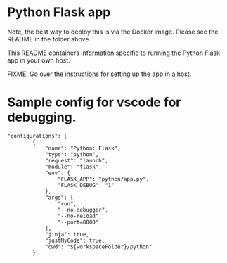 # Python Flask app
Note, the best way to deploy this is via the Docker image. Please see the README in the folder above.

This README containers information specific to running the Python Flask app in your own host.

FIXME: Go over the instructions for setting up the app in a host.

# Sample config for vscode for debugging.

```
"configurations": [    
        {
            "name": "Python: Flask",
            "type": "python",
            "request": "launch",
            "module": "flask",
            "env": {
                "FLASK_APP": "python/app.py",
                "FLASK_DEBUG": "1"
            },
            "args": [
                "run",
                "--no-debugger",
                "--no-reload",
                "--port=8000"
            ],
            "jinja": true,
            "justMyCode": true,
            "cwd": "${workspaceFolder}/python"
        }
```
